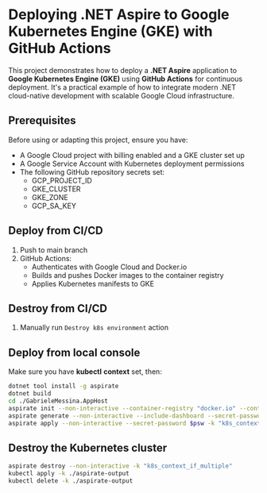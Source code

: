 # Deploying .NET Aspire to Google Kubernetes Engine (GKE) with GitHub Actions
This project demonstrates how to deploy a **.NET Aspire** application to **Google Kubernetes Engine (GKE)** using **GitHub Actions** for continuous deployment. It's a practical example of how to integrate modern .NET cloud-native development with scalable Google Cloud infrastructure.


## Prerequisites
Before using or adapting this project, ensure you have:
- A Google Cloud project with billing enabled and a GKE cluster set up
- A Google Service Account with Kubernetes deployment permissions
- The following GitHub repository secrets set:
  - GCP_PROJECT_ID
  - GKE_CLUSTER
  - GKE_ZONE
  - GCP_SA_KEY

## Deploy from CI/CD
1. Push to main branch
2. GitHub Actions:
   - Authenticates with Google Cloud and Docker.io
   - Builds and pushes Docker images to the container registry
   - Applies Kubernetes manifests to GKE

## Destroy from CI/CD
1. Manually run `Destroy k8s environment` action

## Deploy from local console
Make sure you have **kubectl** **context** set, then:
```bash
dotnet tool install -g aspirate
dotnet build
cd ./GabrieleMessina.AppHost
aspirate init --non-interactive --container-registry "docker.io" --container-repository-prefix "your_container_registry_username"
aspirate generate --non-interactive --include-dashboard --secret-password $psw --namespace aspirate --image-pull-policy "Always" --container-registry "docker.io" --container-repository-prefix "your_container_registry_username"
aspirate apply --non-interactive --secret-password $psw -k "k8s_context_if_multiple"
```

## Destroy the Kubernetes cluster
```bash
aspirate destroy --non-interactive -k "k8s_context_if_multiple"
kubectl apply -k ./aspirate-output  
kubectl delete -k ./aspirate-output     
```
